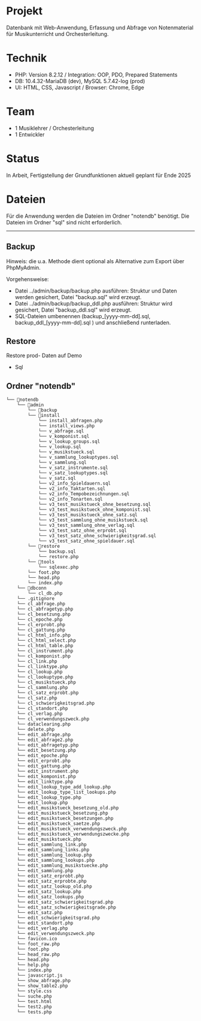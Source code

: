 ﻿
# Projekt
Datenbank mit Web-Anwendung, Erfassung und Abfrage von Notenmaterial für Musikunterricht und Orchesterleitung. 

# Technik    
 * PHP: Version 8.2.12 / Integration: OOP, PDO, Prepared Statements
 * DB: 10.4.32-MariaDB (dev), MySQL 5.7.42-log (prod) 
 * UI: HTML, CSS, Javascript / Browser: Chrome, Edge

# Team
 * 1 Musiklehrer / Orchesterleitung
 * 1 Entwickler

# Status
In Arbeit, Fertigstellung der Grundfunktionen aktuell geplant für Ende 2025

# Dateien 
Für die Anwendung werden die Dateien im Ordner "notendb" benötigt. Die Dateien im Ordner "sql" sind nicht erforderlich. 

-----

## Backup 
Hinweis: die u.a. Methode dient optional als Alternative zum Export über PhpMyAdmin. 

Vorgehensweise: 
* Datei ../admin/backup/backup.php ausführen: Struktur und Daten werden gesichert, Datei "backup.sql" wird erzeugt. 
* Datei ../admin/backup/backup_ddl.php ausführen: Struktur wird gesichert, Datei "backup_ddl.sql" wird erzeugt. 
* SQL-Dateien umbenennen (backup_[yyyy-mm-dd].sql, backup_ddl_[yyyy-mm-dd].sql ) und anschließend runterladen. 


## Restore
Restore prod- Daten auf Demo

* Sql 



## Ordner "notendb" 

```
└── 📁notendb
    └── 📁admin
        └── 📁backup
        └── 📁install
            └── install_abfragen.php
            └── install_views.php
            └── v_abfrage.sql
            └── v_komponist.sql
            └── v_lookup_groups.sql
            └── v_lookup.sql
            └── v_musikstueck.sql
            └── v_sammlung_lookuptypes.sql
            └── v_sammlung.sql
            └── v_satz_instrumente.sql
            └── v_satz_lookuptypes.sql
            └── v_satz.sql
            └── v2_info_Spieldauern.sql
            └── v2_info_Taktarten.sql
            └── v2_info_Tempobezeichnungen.sql
            └── v2_info_Tonarten.sql
            └── v3_test_musikstueck_ohne_besetzung.sql
            └── v3_test_musikstueck_ohne_komponist.sql
            └── v3_test_musikstueck_ohne_satz.sql
            └── v3_test_sammlung_ohne_musikstueck.sql
            └── v3_test_sammlung_ohne_verlag.sql
            └── v3_test_satz_ohne_erprobt.sql
            └── v3_test_satz_ohne_schwierigkeitsgrad.sql
            └── v3_test_satz_ohne_spieldauer.sql
        └── 📁restore
            └── backup.sql
            └── restore.php
        └── 📁tools
            └── sqlexec.php
        └── foot.php
        └── head.php
        └── index.php
    └── 📁dbconn
        └── cl_db.php
    └── .gitignore
    └── cl_abfrage.php
    └── cl_abfragetyp.php
    └── cl_besetzung.php
    └── cl_epoche.php
    └── cl_erprobt.php
    └── cl_gattung.php
    └── cl_html_info.php
    └── cl_html_select.php
    └── cl_html_table.php
    └── cl_instrument.php
    └── cl_komponist.php
    └── cl_link.php
    └── cl_linktype.php
    └── cl_lookup.php
    └── cl_lookuptype.php
    └── cl_musikstueck.php
    └── cl_sammlung.php
    └── cl_satz_erprobt.php
    └── cl_satz.php
    └── cl_schwierigkeitsgrad.php
    └── cl_standort.php
    └── cl_verlag.php
    └── cl_verwendungszweck.php
    └── dataclearing.php
    └── delete.php
    └── edit_abfrage.php
    └── edit_abfrage2.php
    └── edit_abfragetyp.php
    └── edit_besetzung.php
    └── edit_epoche.php
    └── edit_erprobt.php
    └── edit_gattung.php
    └── edit_instrument.php
    └── edit_komponist.php
    └── edit_linktype.php
    └── edit_lookup_type_add_lookup.php
    └── edit_lookup_type_list_lookups.php
    └── edit_lookup_type.php
    └── edit_lookup.php
    └── edit_musikstueck_besetzung_old.php
    └── edit_musikstueck_besetzung.php
    └── edit_musikstueck_besetzungen.php
    └── edit_musikstueck_saetze.php
    └── edit_musikstueck_verwendungszweck.php
    └── edit_musikstueck_verwendungszwecke.php
    └── edit_musikstueck.php
    └── edit_sammlung_link.php
    └── edit_sammlung_links.php
    └── edit_sammlung_lookup.php
    └── edit_sammlung_lookups.php
    └── edit_sammlung_musikstuecke.php
    └── edit_sammlung.php
    └── edit_satz_erprobt.php
    └── edit_satz_erprobte.php
    └── edit_satz_lookup_old.php
    └── edit_satz_lookup.php
    └── edit_satz_lookups.php
    └── edit_satz_schwierigkeitsgrad.php
    └── edit_satz_schwierigkeitsgrade.php
    └── edit_satz.php
    └── edit_schwierigkeitsgrad.php
    └── edit_standort.php
    └── edit_verlag.php
    └── edit_verwendungszweck.php
    └── favicon.ico
    └── foot_raw.php
    └── foot.php
    └── head_raw.php
    └── head.php
    └── help.php
    └── index.php
    └── javascript.js
    └── show_abfrage.php
    └── show_table2.php
    └── style.css
    └── suche.php
    └── test.html
    └── test2.php
    └── tests.php
```